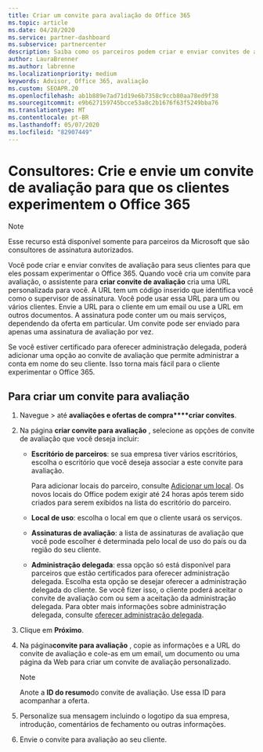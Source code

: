 ```yaml
---
title: Criar um convite para avaliação do Office 365
ms.topic: article
ms.date: 04/28/2020
ms.service: partner-dashboard
ms.subservice: partnercenter
description: Saiba como os parceiros podem criar e enviar convites de avaliação para seus clientes para experimentar o Office 365. Os parceiros são um consultor autorizado de assinatura.
author: LauraBrenner
ms.author: labrenne
ms.localizationpriority: medium
keywords: Advisor, Office 365, avaliação
ms.custom: SEOAPR.20
ms.openlocfilehash: ab1b889e7ad71d19e6b7358c9ccb80aa78ed9f38
ms.sourcegitcommit: e9b627159745bcce53a8c2b1676f63f5249bba76
ms.translationtype: MT
ms.contentlocale: pt-BR
ms.lasthandoff: 05/07/2020
ms.locfileid: "82907449"
---
```

# <a name="advisors-create-and-send-a-trial-invitation-for-clients-to-try-office-365"></a>Consultores: Crie e envie um convite de avaliação para que os clientes experimentem o Office 365

> [!NOTE]
> Esse recurso está disponível somente para parceiros da Microsoft que são consultores de assinatura autorizados. 

Você pode criar e enviar convites de avaliação para seus clientes para que eles possam experimentar o Office 365. Quando você cria um convite para avaliação, o assistente para **criar convite de avaliação** cria uma URL personalizada para você. A URL tem um código inserido que identifica você como o supervisor de assinatura. Você pode usar essa URL para um ou vários clientes. Envie a URL para o cliente em um email ou use a URL em outros documentos. A assinatura pode conter um ou mais serviços, dependendo da oferta em particular. Um convite pode ser enviado para apenas uma assinatura de avaliação por vez.

Se você estiver certificado para oferecer administração delegada, poderá adicionar uma opção ao convite de avaliação que permite administrar a conta em nome do seu cliente. Isso torna mais fácil para o cliente experimentar o Office 365.

## <a name="to-create-a-trial-invitation"></a>Para criar um convite para avaliação

1. Navegue > até **avaliações e ofertas de compra****criar convites**.

2. Na página **criar convite para avaliação** , selecione as opções de convite de avaliação que você deseja incluir:

    - **Escritório de parceiros**: se sua empresa tiver vários escritórios, escolha o escritório que você deseja associar a este convite para avaliação.

        Para adicionar locais do parceiro, consulte [Adicionar um local](manage-locations.md). Os novos locais do Office podem exigir até 24 horas após terem sido criados para serem exibidos na lista do escritório do parceiro.

    - **Local de uso**: escolha o local em que o cliente usará os serviços.
    - **Assinaturas de avaliação**: a lista de assinaturas de avaliação que você pode escolher é determinada pelo local de uso do país ou da região do seu cliente.
    - **Administração delegada**: essa opção só está disponível para parceiros que estão certificados para oferecer administração delegada. Escolha esta opção se desejar oferecer a administração delegada do cliente. Se você fizer isso, o cliente poderá aceitar o convite de avaliação com ou sem a aceitação da administração delegada. Para obter mais informações sobre administração delegada, consulte [oferecer administração delegada](customers_revoke_admin_privileges.md).

3. Clique em **Próximo**.

4. Na página**convite para avaliação** , copie as informações e a URL do convite de avaliação e cole-as em um email, um documento ou uma página da Web para criar um convite de avaliação personalizado.

    > [!NOTE]
    > Anote a **ID do resumo**do convite de avaliação. Use essa ID para acompanhar a oferta.

5. Personalize sua mensagem incluindo o logotipo da sua empresa, introdução, comentários de fechamento ou outras informações.

6. Envie o convite para avaliação ao seu cliente.
